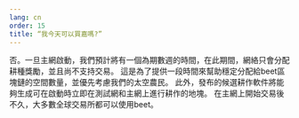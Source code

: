 ```yaml
---
lang: cn
order: 15
title: “我今天可以買嘉嗎?”
---
```

否。一旦主網啟動，我們預計將有一個為期數週的時間，在此期間，網絡只會分配耕種獎勵，並且尚不支持交易。 這是為了提供一段時間來幫助穩定分配給beet區塊鏈的空間數量，並優先考慮我們的太空農民。 此外，發布的候選耕作軟件將能夠生成可在啟動時立即在測試網和主網上進行耕作的地塊。 在主網上開始交易後不久，大多數全球交易所都可以使用beet。
